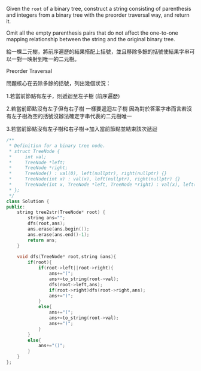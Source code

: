 Given the `root` of a binary tree, construct a string consisting of parenthesis and integers from a binary tree with the preorder traversal way, and return it.

Omit all the empty parenthesis pairs that do not affect the one-to-one mapping relationship between the string and the original binary tree.

給一棵二元樹，將前序遍歷的結果搭配上括號，並且移除多餘的括號使結果字串可以一對一映射到唯一的二元樹。

Preorder Traversal

問題核心在去除多餘的括號，列出幾個狀況：

1.若當前節點有左子，則遞迴至左子樹  (前序遍歷)

2.若當前節點沒有左子但有右子樹  一樣要遞迴左子樹 因為對於答案字串而言若沒有左子樹為空的括號沒辦法確定字串代表的二元樹唯一

3.若當前節點沒有左子樹和右子樹→加入當前節點並結束該次遞迴

```cpp
/**
 * Definition for a binary tree node.
 * struct TreeNode {
 *     int val;
 *     TreeNode *left;
 *     TreeNode *right;
 *     TreeNode() : val(0), left(nullptr), right(nullptr) {}
 *     TreeNode(int x) : val(x), left(nullptr), right(nullptr) {}
 *     TreeNode(int x, TreeNode *left, TreeNode *right) : val(x), left(left), right(right) {}
 * };
 */
class Solution {
public:
    string tree2str(TreeNode* root) {
        string ans="";
        dfs(root,ans);
        ans.erase(ans.begin());
        ans.erase(ans.end()-1);
        return ans;
    }
    
    void dfs(TreeNode* root,string &ans){
        if(root){
            if(root->left||root->right){
                ans+="(";
                ans+=to_string(root->val);
                dfs(root->left,ans);
                if(root->right)dfs(root->right,ans);
                ans+=")";
            }
            else{
                ans+="(";
                ans+=to_string(root->val);
                ans+=")";
            }
        }
        else{
            ans+="()";
        }
    }
};
```